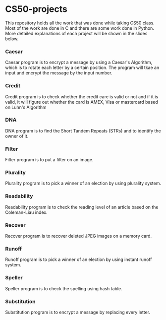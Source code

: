 # CS50-projects

This repository holds all the work that was done while taking CS50 class. Most of the work are done in C and there are some work done in Python.  More detailed explanations of each project will be shown in the slides below.

### Caesar
Caesar program is to encrypt a message by using a Caesar's Algorithm, which is to rotate each letter by a certain position. The program will tkae an input and encrypt the message by the input number.

### Credit
Credit program is to check whether the credit care is valid or not and if it is valid, it will figure out whether the card is AMEX, Visa or mastercard based on Luhn's Algorithm

### DNA
DNA program is to find the Short Tandem Repeats (STRs) and to identify the owner of it.

### Filter
Filter program is to put a filter on an image.

### Plurality
Plurality program is to pick a winner of an election by using plurality system.

### Readability
Readability program is to check the reading level of an article based on the Coleman-Liau index.

### Recover
Recover program is to recover deleted JPEG images on a memory card.

### Runoff
Runoff program is to pick a winner of an election by using instant runoff system.

### Speller
Speller program is to check the spelling using hash table.

### Substitution
Substitution program is to encrypt a message by replacing every letter.
